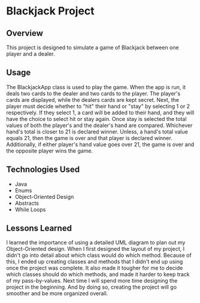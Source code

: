 # Blackjack Project

## Overview
This project is designed to simulate a game of Blackjack between one player and a dealer.

## Usage
The BlackjackApp class is used to play the game. When the app is run, it deals two cards to the dealer and two cards to the player. The player's cards are displayed, while the dealers cards are kept secret. Next, the player must decide whether to "hit" their hand or "stay" by selecting 1 or 2 respectively. If they select 1, a card will be added to their hand, and they will have the choice to select hit or stay again. Once stay is selected the total values of both the player's and the dealer's hand are compared. Whichever hand's total is closer to 21 is declared winner. Unless, a hand's total value equals 21, then the game is over and that player is declared winner. Additionally, if either player's hand value goes over 21, the game is over and the opposite player wins the game.

## Technologies Used
* Java
* Enums
* Object-Oriented Design
* Abstracts
* While Loops

## Lessons Learned
I learned the importance of using a detailed UML diagram to plan out my Object-Oriented design. When I first designed the layout of my project, I didn't go into detail about which class would do which method. Because of this, I ended up creating classes and methods that I didn't end up using once the project was complete. It also made it tougher for me to decide which classes should do which methods, and made it harder to keep track of my pass-by-values. Next time I will spend more time designing the project in the beginning. And by doing so, creating the project will go smoother and be more organized overall.
